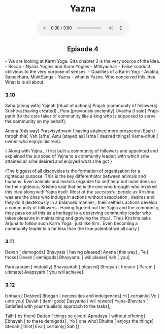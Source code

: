 <center><h1> Yazna</h1></center>
<center>
<figure>
    <audio
       controls
       src="./yazna.mp3">
          Your browser does not support the
          <code>audio</code> element.
    </audio>
</figure>
<h2> Episode 4</h2>
</center>
- We are looking at Karm Yoga. Gita chapter 3 is the very source of the idea. 
- Recap - Nyana Yogies and Karm Yogies
- Mithyachari - False conduct oblivious to the very purpose of senses. 
- Qualities of a Karm Yogi - Asakta, Samachara, MuktSanga
- Yazna - what is Yazna. Who conceived this idea. What is is all about. 



### 3.10

Saha [along with] Yajnah [ritual of actions] Prajah [community of followers] Srishtva [having created] , Pura [previously anciently] Uvacha [I said] Praja-patih [to the care taker of community like a king who is supposed to serve the community on my behalf];

Anena [this way] Prasvisydhvam [ having attained more prosperity] Esah [ throgh this] Vah [s/he] Astu [stayed as] Ishta [ desired things] Kama-dhuk  [ owner who enjoys his rein].

{ Along with Yajna ,  I first built a community of followers and appointed and explained the purpose of Yajna to a community leader; with which s/he attained all s/he desired and enjoyed what s/he got } 

(The biggest of all discoveies is the formation of organization for a righteous purpose. This is the key differentiator between animals and humans. Even animals and insects organize for self help but none does so for the righteous. Krishna said that he is the one who brought who invoked this idea along with Yajna itself. Most of the successful people as Krishna was are the ones who indulge in actions without association , desires and they do it dexterously in a balanced manner ; their selfless actions develop a community of followers . Having figured out the Yajna and the community, they pass on all this as a heritage to a deserving community leader who takes pleasure in maintaining and growing the ritual . Thus Krishna asks Arjuna to follow such Karm Yoga , just like him . Even becoming a community leader is a far less than the true potential we all carry )

### 3.11

Devan [ demogods]  Bhavyata [ having pleased] Anena [this way] , Te [ those] Devah [ demigods] Bhavyantu [ will please] Vah [ you];

Parasparam [ mutually] Bhavyantah [ pleased] Shreyah [ honour ] Param [ ultimate] Avapsyath [ you will achieve].


### 3.12

Ishtaan [ Desired] Bhogan [ necessities and indulgences] Hi [ certainly]  Vo [ unto you] Devah [ demi gods] Dasyante [ will reward] Yajna-Bhavitah [ Satisfied with your titualistic approach to the tasks];

Taih [ by them] Dattan [ things so given] Apradaya [ without offering] Ebhayah [ to these demigods] , Yo [ one who] Bhukte [ enjoys the things] Stenah [ thief] Eva [ certainly] Sah [] .

